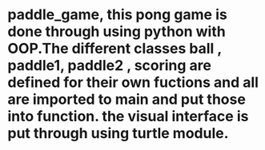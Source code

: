 # paddle_game, this pong game is done through using python with OOP.The different classes ball , paddle1, paddle2 , scoring are defined for their own fuctions and all are imported to main and put those into function. the visual interface is put through using turtle module.
